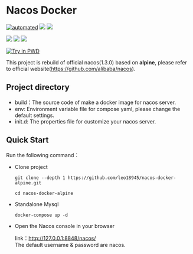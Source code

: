 # Nacos Docker
[![automated](https://badgen.net/badge/icon/docker?icon=docker&label)](https://hub.docker.com/r/leo18945/alpine-jre8-nacos "Go to Docker hub")
![](https://img.shields.io/github/last-commit/leo18945/nacos-docker-alpine.svg)
![](https://badgen.net/docker/size/leo18945/alpine-jre8-nacos/1.3.0)

![](https://img.shields.io/badge/alpine-3.9-green.svg?logo=alpine-linux)
![](https://img.shields.io/badge/jdk-1.8-green.svg?logo=java)
![](https://img.shields.io/badge/nacos-1.3.0-green.svg)

[![Try in PWD](https://raw.githubusercontent.com/play-with-docker/stacks/master/assets/images/button.png)](https://labs.play-with-docker.com/?stack=https://raw.githubusercontent.com/leo18945/nacos-docker-alpine/master/docker-compose.yml)

This project is rebuild of official nacos(1.3.0) based on **alpine**, please refer to official website(https://github.com/alibaba/nacos).

## Project directory

* build：The source code of make a docker image for nacos server.
* env: Environment variable file for compose yaml, please change the default settings.
* init.d: The properties file for customize your nacos server.


## Quick Start

Run the following command：

* Clone project

  ```shell
  git clone --depth 1 https://github.com/leo18945/nacos-docker-alpine.git

  cd nacos-docker-alpine
  ```

* Standalone Mysql

  ```shell
  docker-compose up -d
  ```

* Open the Nacos console in your browser

  link：http://127.0.0.1:8848/nacos/  
  The default username & password are nacos.
